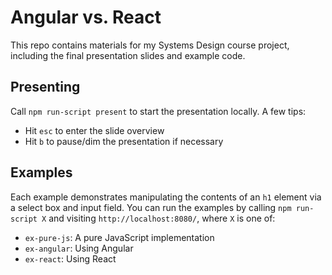 # Angular vs. React

This repo contains materials for my Systems Design course project, including the final presentation slides and example code.

## Presenting

Call `npm run-script present` to start the presentation locally. A few tips:

- Hit `esc` to enter the slide overview
- Hit `b` to pause/dim the presentation if necessary

## Examples

Each example demonstrates manipulating the contents of an `h1` element via a select box and input field. You can run the examples by calling `npm run-script X` and visiting `http://localhost:8080/`, where `X` is one of:

- `ex-pure-js`: A pure JavaScript implementation
- `ex-angular`: Using Angular
- `ex-react`: Using React
